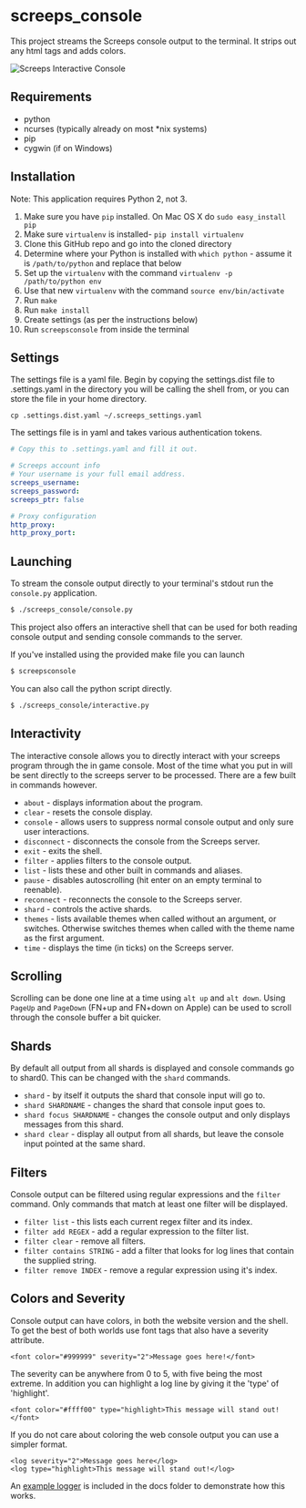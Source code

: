 # screeps_console

This project streams the Screeps console output to the terminal. It strips out
any html tags and adds colors.

![Screeps Interactive Console](docs/screenshot.png?raw=true "Screeps Interactive Console")


## Requirements

* python
* ncurses (typically already on most \*nix systems)
* pip
* cygwin (if on Windows)


## Installation

Note: This application requires Python 2, not 3.

1. Make sure you have `pip` installed. On Mac OS X do `sudo easy_install pip`
1. Make sure `virtualenv` is installed- `pip install virtualenv`
1. Clone this GitHub repo and go into the cloned directory
1. Determine where your Python is installed with `which python` - assume it is `/path/to/python` and replace that below
1. Set up the `virtualenv` with the command `virtualenv -p /path/to/python env`
1. Use that new `virtualenv` with the command `source env/bin/activate`
2. Run `make`
3. Run `make install`
4. Create settings (as per the instructions below)
5. Run `screepsconsole` from inside the terminal


## Settings

The settings file is a yaml file. Begin by copying the settings.dist file to
.settings.yaml in the directory you will be calling the shell from, or you can
store the file in your home directory.

```
cp .settings.dist.yaml ~/.screeps_settings.yaml
```

The settings file is in yaml and takes various authentication tokens.

```yaml
# Copy this to .settings.yaml and fill it out.

# Screeps account info
# Your username is your full email address.
screeps_username:
screeps_password:
screeps_ptr: false

# Proxy configuration
http_proxy:
http_proxy_port:
```


## Launching

To stream the console output directly to your terminal's stdout run the
`console.py` application.

```bash
$ ./screeps_console/console.py
```

This project also offers an interactive shell that can be used for both reading
console output and sending console commands to the server.

If you've installed using the provided make file you can launch

```bash
$ screepsconsole
```

You can also call the python script directly.

```bash
$ ./screeps_console/interactive.py
```


## Interactivity

The interactive console allows you to directly interact with your screeps
program through the in game console. Most of the time what you put in will be
sent directly to the screeps server to be processed. There are a few built in
commands however.

* `about` - displays information about the program.
* `clear` - resets the console display.
* `console` - allows users to suppress normal console output and only sure user interactions.
* `disconnect` - disconnects the console from the Screeps server.
* `exit` - exits the shell.
* `filter` - applies filters to the console output.
* `list` - lists these and other built in commands and aliases.
* `pause` - disables autoscrolling (hit enter on an empty terminal to reenable).
* `reconnect` - reconnects the console to the Screeps server.
* `shard` - controls the active shards.
* `themes` - lists available themes when called without an argument, or switches.
  Otherwise switches themes when called with the theme name as the first
  argument.
* `time` - displays the time (in ticks) on the Screeps server.


## Scrolling

Scrolling can be done one line at a time using `alt up` and `alt down`. Using
`PageUp` and `PageDown` (FN+up and FN+down on Apple) can be used to scroll
through the console buffer a bit quicker.

## Shards

By default all output from all shards is displayed and console commands go to
shard0. This can be changed with the `shard` commands.

* `shard` - by itself it outputs the shard that console input will go to.
* `shard SHARDNAME` - changes the shard that console input goes to.
* `shard focus SHARDNAME` - changes the console output and only displays
  messages from this shard.
* `shard clear` - display all output from all shards, but leave the console
  input pointed at the same shard.


## Filters

Console output can be filtered using regular expressions and the `filter`
command. Only commands that match at least one filter will be displayed.

* `filter list` - this lists each current regex filter and its index.
* `filter add REGEX` - add a regular expression to the filter list.
* `filter clear` - remove all filters.
* `filter contains STRING` - add a filter that looks for log lines that contain
  the supplied string.
* `filter remove INDEX` - remove a regular expression using it's index.


## Colors and Severity

Console output can have colors, in both the website version and the shell. To
get the best of both worlds use font tags that also have a severity attribute.

```
<font color="#999999" severity="2">Message goes here!</font>
```

The severity can be anywhere from 0 to 5, with five being the most extreme. In
addition you can highlight a log line by giving it the 'type' of 'highlight'.

```
<font color="#ffff00" type="highlight>This message will stand out!</font>
```

If you do not care about coloring the web console output you can use a simpler
format.

```
<log severity="2">Message goes here</log>
<log type="highlight>This message will stand out!</log>
```

An [example logger](docs/ExampleLogger.js) is included in the docs folder to
demonstrate how this works.
